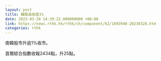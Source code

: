 ```yaml
---
layout: post
title: 韓股高收逾1%
date: 2023-03-28 14:39:22.000000000 +08:00
link: https://news.rthk.hk/rthk/ch/component/k2/1693940-20230328.htm
categories: rthk
---
```


南韓股市升逾1%收市。

首爾綜合指數收報2434點，升25點。
